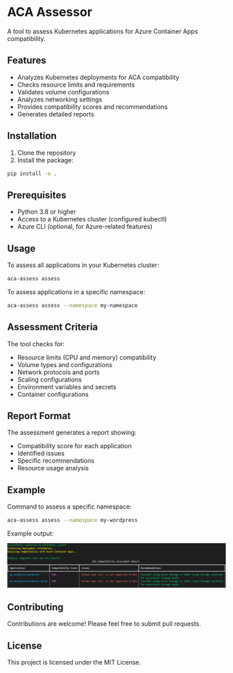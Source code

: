 # ACA Assessor

A tool to assess Kubernetes applications for Azure Container Apps compatibility.

## Features

- Analyzes Kubernetes deployments for ACA compatibility
- Checks resource limits and requirements
- Validates volume configurations
- Analyzes networking settings
- Provides compatibility scores and recommendations
- Generates detailed reports

## Installation

1. Clone the repository
2. Install the package:

```bash
pip install -e .
```

## Prerequisites

- Python 3.8 or higher
- Access to a Kubernetes cluster (configured kubectl)
- Azure CLI (optional, for Azure-related features)

## Usage

To assess all applications in your Kubernetes cluster:

```bash
aca-assess assess
```

To assess applications in a specific namespace:

```bash
aca-assess assess --namespace my-namespace
```

## Assessment Criteria

The tool checks for:

- Resource limits (CPU and memory) compatibility
- Volume types and configurations
- Network protocols and ports
- Scaling configurations
- Environment variables and secrets
- Container configurations

## Report Format

The assessment generates a report showing:

- Compatibility score for each application
- Identified issues
- Specific recommendations
- Resource usage analysis

## Example

Command to assess a specific namespace:

```bash
aca-assess assess --namespace my-wordpress
```

Example output:

![Example Assessment Report](docs/example-report.png)


## Contributing

Contributions are welcome! Please feel free to submit pull requests.

## License

This project is licensed under the MIT License.

